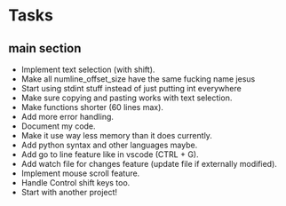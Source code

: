 # Tasks

## main section

- Implement text selection (with shift).
- Make all numline_offset_size have the same fucking name jesus
- Start using stdint stuff instead of just putting int everywhere
- Make sure copying and pasting works with text selection.
- Make functions shorter (60 lines max).
- Add more error handling.
- Document my code.
- Make it use way less memory than it does currently.
- Add python syntax and other languages maybe.
- Add go to line feature like in vscode (CTRL + G).
- Add watch file for changes feature (update file if externally modified).
- Implement mouse scroll feature.
- Handle Control shift keys too.
- Start with another project!
